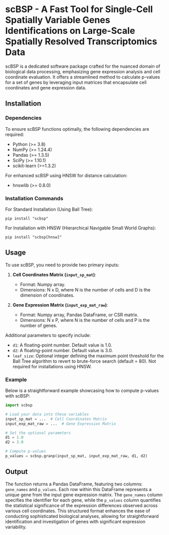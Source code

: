 # scBSP - A Fast Tool for Single-Cell Spatially Variable Genes Identifications on Large-Scale Spatially Resolved Transcriptomics Data

scBSP is a dedicated software package crafted for the nuanced domain of biological data processing, emphasizing gene expression analysis and cell coordinate evaluation. It offers a streamlined method to calculate p-values for a set of genes by leveraging input matrices that encapsulate cell coordinates and gene expression data.

## Installation

### Dependencies
To ensure scBSP functions optimally, the following dependencies are required:
- Python (>= 3.8)
- NumPy (>= 1.24.4)
- Pandas (>= 1.3.5)
- SciPy (>= 1.10.1)
- scikit-learn (>=1.3.2)

For enhanced scBSP using HNSW for distance calculation:
- hnswlib (>= 0.8.0)

### Installation Commands
For Standard Installation (Using Ball Tree):

`pip install "scbsp"`

For Installation with HNSW (Hierarchical Navigable Small World Graphs):

`pip install "scbsp[hnsw]"`

## Usage

To use scBSP, you need to provide two primary inputs:

1. **Cell Coordinates Matrix (`input_sp_mat`)**: 
   - Format: Numpy array.
   - Dimensions: N x D, where N is the number of cells and D is the dimension of coordinates.

2. **Gene Expression Matrix (`input_exp_mat_raw`)**:
   - Format: Numpy array, Pandas DataFrame, or CSR matrix.
   - Dimensions: N x P, where N is the number of cells and P is the number of genes.

Additional parameters to specify include:

- `d1`: A floating-point number. Default value is 1.0.
- `d2`: A floating-point number. Default value is 3.0.
- `leaf_size`: Optional integer defining the maximum point threshold for the Ball Tree algorithm to revert to brute-force search (default = 80). Not required for installations using HNSW.


### Example

Below is a straightforward example showcasing how to compute p-values with scBSP:

```python
import scbsp

# Load your data into these variables
input_sp_mat = ...  # Cell Coordinates Matrix
input_exp_mat_raw = ...  # Gene Expression Matrix

# Set the optional parameters
d1 = 1.0
d2 = 3.0

# Compute p-values
p_values = scbsp.granp(input_sp_mat, input_exp_mat_raw, d1, d2)
```

## Output

The function returns a Pandas DataFrame, featuring two columns: `gene_names` and `p_values`. Each row within this DataFrame represents a unique gene from the input gene expression matrix. The `gene_names` column specifies the identifier for each gene, while the `p_values` column quantifies the statistical significance of the expression differences observed across various cell coordinates. This structured format enhances the ease of conducting sophisticated biological analyses, allowing for straightforward identification and investigation of genes with significant expression variability.
